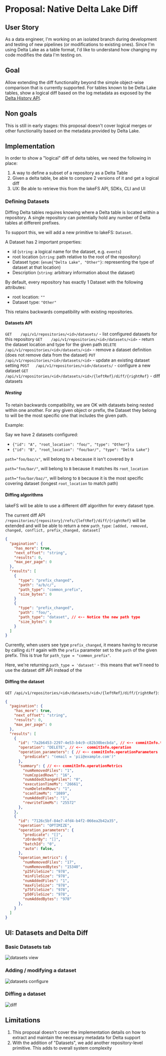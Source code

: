 # Proposal: Native Delta Lake Diff

## User Story

As a data engineer, I'm working on an isolated branch during development and testing of new pipelines (or modifications to existing ones).
Since I'm using Delta Lake as a table format, I'd like to understand how changing my code modifies the data I'm testing on.

## Goal

Allow extending the diff functionality beyond the simple object-wise comparison that is currently supported.
For tables known to be Delta Lake tables, show a logical diff based on the log metadata as exposed by the [Delta History API](https://docs.delta.io/latest/delta-utility.html#retrieve-delta-table-history).

## Non goals

This is still in early stages: this proposal doesn't cover logical merges or other functionality based on the metadata provided by Delta Lake.


## Implementation

In order to show a "logical" diff of delta tables, we need the following in place:

1. A way to define a subset of a repository as a Delta Table
1. Given a delta table, be able to compare 2 versions of it and get a logical diff
1. UX: Be able to retrieve this from the lakeFS API, SDKs, CLI and UI

### Defining Datasets

Diffing Delta tables requires knowing where a Delta table is located within a repository.
A single repository can potentially hold any number of Delta tables at different prefixes.

To support this, we will add a new primitive to lakeFS: `Dataset`.

A Dataset has 2 important properties:
- id (`string`: a logical name for the dataset, e.g. `events`)
- root location (`string`: path relative to the root of the repository)
- Dataset type: (`enum{"Delta Lake", "Other"}`: representing the type of dataset at that location)
- Description (`string`: arbitrary information about the dataset)

By default, every repository has exactly 1 Dataset with the following attributes:

- root location: `""`
- Dataset type: `"Other"`

This retains backwards compatibility with existing repositories.

#### Datasets API

`GET    /api/v1/repositories/<id>/datasets/` - list configured datasets for this repository
`GET    /api/v1/repositories/<id>/datasets/<id>` - return the dataset location and type for the given path
`DELETE /api/v1/repositories/<id>/datasets/<id>` - remove a dataset definition (does not remove data from the dataset)
`PUT    /api/v1/repositories/<id>/datasets/<id>` - update an existing dataset setting
`POST   /api/v1/repositories/<id>/datasets/` - configure a new dataset
`GET    /api/v1/repositories/<id>/datasets/<id>/{leftRef}/diff/{rightRef}` - diff datasets

##### Nesting

To retain backwards compatibility, we are OK with datasets being nested within one another.
For any given object or prefix, the Dataset they belong to will be the most specific one that includes the given path.

Example:

Say we have 2 datasets configured:

- `{"id": "A", "root_location": "foo/", "type": "Other"}`
- `{"id": "B", "root_location": "foo/bar/", "type": "Delta Lake"}`

`path="foo/baz/x"`, will belong to `A` because it isn't covered by `B`

`path="foo/bar/"`, will belong to `B` because it matches its `root_location`

`path="foo/bar/baz/"`, will belong to `B` because it is the most specific covering dataset (longest `root_location` to match path)

#### Diffing algorithms

lakeFS will be able to use a different diff algorithm for every dataset type.

The current diff API `/repositories/{repository}/refs/{leftRef}/diff/{rightRef}` will be extended and will be able to return a new `path_type`: `[added, removed, changed, conflict, prefix_changed, dataset]`

```json
{
  "pagination": {
    "has_more": true,
    "next_offset": "string",
    "results": 0,
    "max_per_page": 0
  },
  "results": [
    {
      "type": "prefix_changed",
      "path": "a/b/c/",
      "path_type": "common_prefix",
      "size_bytes": 0
    }
    {
      "type": "prefix_changed",
      "path": "foo/",
      "path_type": "dataset", // <-- Notice the new path type
      "size_bytes": 0
    }
  ]
}
```
Currently, when users see type `prefix_changed`, it means having to recurse by calling `diff` again with the `prefix` parameter set to the `path` of the given prefix. This is true for `path_type = "common_prefix"`.

Here, we're returning `path_type = 'dataset'` - this means that we'll need to use the dataset diff API instead of the 

#### Diffing the dataset

`GET /api/v1/repositories/<id>/datasets/<id>/{leftRef}/diff/{rightRef}`:

```json
{
  "pagination": {
    "has_more": true,
    "next_offset": "string",
    "results": 0,
    "max_per_page": 0
  },
  "results": [
    {
      "id": "7a2b6453-2297-4e53-b4c9-c82b30becbda", // <-- commitInfo.txnId
      "operation": "DELETE", // <--  commitInfo.operation
      "operation_parameters": { // <-- commitInfo.operationParameters
        "predicate": "(email = 'pii@example.com')"
      },
      "summary": { // <-- commitInfo.operationMetrics
        "numRemovedFiles": "1",
        "numCopiedRows": "16",
        "numAddedChangeFiles": "0",
        "executionTimeMs": "26661",
        "numDeletedRows": "1",
        "scanTimeMs": "1089",
        "numAddedFiles": "1",
        "rewriteTimeMs": "25572"
      },
    },
    {
      "id": "7126c5bf-84e7-4fd4-b4f2-066ea2b42a35",
      "operation": "OPTIMIZE",
      "operation_parameters": {
        "predicate": "[]",
        "zOrderBy": "[]",
        "batchId": "0",
        "auto": false,
      },
      "operation_metrics": {
        "numRemovedFiles": "17",
        "numRemovedBytes": "15340",
        "p25FileSize": "978",
        "minFileSize": "978",
        "numAddedFiles": "1",
        "maxFileSize": "978",
        "p75FileSize": "978",
        "p50FileSize": "978",
        "numAddedBytes": "978"
      },
    }
  ]
}
```

## UI: Datasets and Delta Diff

### Basic Datasets tab

![datasets view](./diagrams/delta-diff-support/datasets.png)

### Adding / modifying a dataset

![datasets configure](./diagrams/delta-diff-support/datasets_configure.png)

### Diffing a dataset

![diff](./diagrams/delta-diff-support/diff.png)

## Limitations

1. This proposal doesn't cover the implementation details on how to extract and maintain the necessary metadata for Delta support
1. With the addition of "Datasets", we add another repository-level primitive. This adds to overall system complexity
